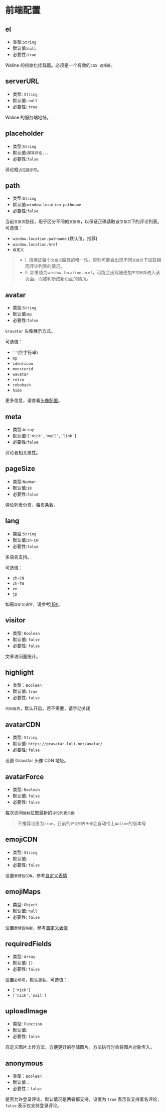 # 前端配置

## el
- 类型:`String`
- 默认值:`null`
- 必要性:`true`

Waline 的初始化挂载器。必须是一个有效的`CSS 选择器`。

## serverURL

- 类型: `String`
- 默认值: `null`
- 必要性: `true`

Waline 的服务端地址。

## placeholder
- 类型:`String`
- 默认值:`撰写评论...`
- 必要性:`false`

评论框`占位提示符`。

## path
- 类型:`String`
- 默认值:`window.location.pathname`
- 必要性:`false`

当前`文章页`路径，用于区分不同的`文章页`，以保证正确读取该`文章页`下的评论列表。  
可选值：
- `window.location.pathname` (默认值，推荐)
- `window.location.href`
- `自定义` 

> - I. 请保证每个`文章页`路径的唯一性，否则可能会出现不同`文章页`下加载相同评论列表的情况。  
> - II. 如果值为`window.location.href`，可能会出现随便加`不同参数`进入该页面，而被判断成新页面的情况。

## avatar
- 类型:`String`
- 默认值:`mp`
- 必要性:`false`

`Gravatar` 头像展示方式。

可选值：
- `''`(空字符串)
- `mp`
- `identicon`
- `monsterid`
- `wavatar`
- `retro`
- `robohash`
- `hide` 

更多信息，请查看[头像配置](/client/avatar.html)。

## meta
- 类型:`Array`
- 默认值:`['nick','mail','link']`
- 必要性:`false`

评论者相关属性。

## pageSize
- 类型:`Number`
- 默认值:`10`
- 必要性:`false`

评论列表分页，每页条数。

## lang
- 类型:`String`
- 默认值:`zh-CN`
- 必要性:`false`

多语言支持。

可选值：
- `zh-CN`
- `zh-TW`
- `en`
- `jp`

如需`自定义语言`，请参考[i18n](/i18n.html)。

## visitor

- 类型: `Boolean`
- 默认值: `false`
- 必要性: `false`

文章访问量统计。

## highlight
- 类型：`Boolean`
- 默认值: `true`
- 必要性: `false`

`代码高亮`，默认开启，若不需要，请手动关闭

## avatarCDN
- 类型: `String`
- 默认值: `https://gravatar.loli.net/avatar/`
- 必要性: `false`

设置 Gravatar 头像 CDN 地址。
## avatarForce
- 类型: `Boolean`
- 默认值: `false`
- 必要性: `false`
  
每次访问`强制`拉取最新的`评论列表头像`

> 不推荐设置为`true`，目前的`评论列表头像`会自动带上`Waline`的版本号

## emojiCDN
- 类型: `String`
- 默认值: ` `
- 必要性: `false`

设置`表情包CDN`，参考[自定义表情](/client/emoji.html)

## emojiMaps
- 类型: `Object`
- 默认值: `null`
- 必要性: `false`

设置`表情包映射`，参考[自定义表情](/client/emoji.html)

## requiredFields
- 类型: `Array`
- 默认值: `[]`
- 必要性: `false`

设置`必填项`，默认`匿名`，可选值：

- `['nick']`
- `['nick','mail']`

## uploadImage
- 类型: `Function`
- 默认值: ` `
- 必要性: `false`

自定义图片上传方法，方便更好的存储图片。方法执行时会将图片对象传入。

## anonymous

- 类型：`Boolean`
- 默认值：` `
- 必要性：`false`

是否允许登录评论。默认情况是两者都支持，设置为 `true` 表示仅支持匿名评论，`false` 表示仅支持登录评论。